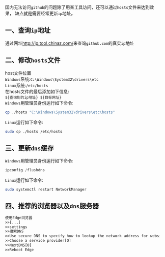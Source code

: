 国内无法访问`github`的问题除了用某工具访问，还可以通过`hosts`文件来达到效果，
缺点就是需要经常更新`ip`地址。
## 一、查询`ip`地址
通过网址<http://ip.tool.chinaz.com/>来查询`github.com`的真实`ip`地址  
## 二、修改`hosts`文件
host文件位置  
`Windows`系统:`C:\Windows\System32\drivers\etc`  
`Linux`系统:`/etc/hosts`  
在hosts文件的最后添加如下信息:  
`${查询到的ip地址} ${目标网址}`  
`Windows`用管理员身份运行如下命令:  
```powershell
cp ./hosts "C:\Windows\System32\drivers\etc\hosts"
```
`Linux`运行如下命令:  
```bash
sudo cp ./hosts /etc/hosts
```
## 三、更新`dns`缓存
`Windows`用管理员身份运行如下命令:  
```powershell
ipconfig /flushdns
```
`Linux`运行如下命令:  
```bash
sudo systemctl restart NetworkManager
```
## 四、推荐的浏览器以及`dns`服务器
```txt
使用Edge浏览器
>>[...]
>>settings
>>搜索DNS
>>Use secure DNS to specify how to lookup the network address for websites[O]
>>Choose a service provider[O]
>>NextDNS[O]
>>Reboot Edge
```
